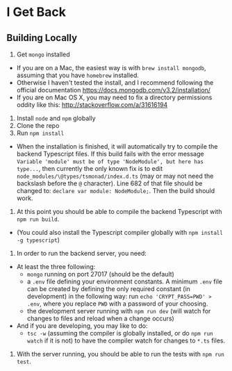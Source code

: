 # I Get Back

## Building Locally

1. Get `mongo` installed
  * If you are on a Mac, the easiest way is with `brew install mongodb`, assuming that you have `homebrew` installed.
  * Otherwise I haven't tested the install, and I recommend following the official documentation https://docs.mongodb.com/v3.2/installation/
  * If you are on Mac OS X, you may need to fix a directory permissions oddity like this: http://stackoverflow.com/a/31616194
1. Install `node` and `npm` globally
1. Clone the repo
1. Run `npm install`
  * When the installation is finished, it will automatically try to compile the backend Typescript files.  If this build fails with the error message `Variable 'module' must be of type 'NodeModule', but here has type...`, then currently the only known fix is to edit `node_modules/\@types/tsmonad/index.d.ts` (may or may not need the backslash before the `@` character).  Line 682 of that file should be changed to: `declare var module: NodeModule;`.  Then the build should work.
1. At this point you should be able to compile the backend Typescript with `npm run build`.
  * (You could also install the Typescript compiler globally with `npm install -g typescript`)
1. In order to run the backend server, you need:
  * At least the three following:
    * `mongo` running on port 27017 (should be the default)
    * a `.env` file defining your environment constants.  A minimum `.env` file can be created by defining the only required constant (in development) in the following way: run `echo 'CRYPT_PASS=PWD' > .env`, where you replace `PWD` with a password of your choosing.
    * the development server running with `npm run dev` (will watch for changes to files and reload when a change occurs)
  * And if you are developing, you may like to do:
    * `tsc -w` (assuming the compiler is globally installed, or do `npm run watch` if it is not) to have the compiler watch for changes to `*.ts` files.
1. With the server running, you should be able to run the tests with `npm run test`.    
